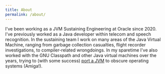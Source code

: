 ```yaml
---
title: About
permalink: /about/
---
```


I've been working as a JVM Sustaining Engineering at Oracle since 2020. I've previously worked as a Java developer within telecom and speech recognition. In the sustaining team I work on many areas of the Java Virtual Machine, ranging from garbage collection casualties, flight recorder investigations, to compiler-related wrongdoings. In my sparetime I've also worked with the GNU Classpath and other Java virtual machines over the years, trying to (with some success) [port a JVM](https://jamiga2.blogspot.com) to obscure operating systems (Amiga!).
